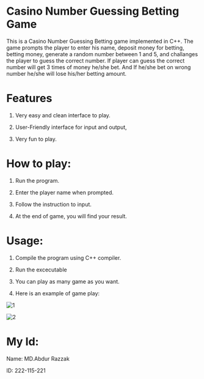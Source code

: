 # Casino Number Guessing Betting Game
This is a Casino Number Guessing Betting game implemented in C++. The game prompts the player to enter his name, deposit money for betting, betting money, generate a random number between 1 and 5, and challanges the player to guess the correct number. If player can guess the correct number will get 3 times of money he/she bet. And If he/she bet on wrong number he/she will lose his/her betting amount.

# Features
1. Very easy and clean interface to play.

2. User-Friendly interface for input and output,

3. Very fun to play.

#  How to play:
1. Run the program.

2. Enter the player name when prompted.

3. Follow the instruction to input.

4. At the end of game, you will find your result.

# Usage:
1. Compile the program using C++ compiler.

2. Run the excecutable

3. You can play as many game as you want.

4. Here is an example of game play: 

![1](https://github.com/raazl/Casino-Game/assets/139997059/9476f6c1-64e9-4be4-a18b-27bbfbb06aff)

![2](https://github.com/raazl/Casino-Game/assets/139997059/120d8e43-a597-4b19-be96-8514bcce2469)

# My Id:
Name: MD.Abdur Razzak

ID: 222-115-221
